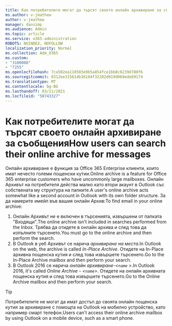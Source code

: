 ```yaml
---
title: Как потребителите могат да търсят своето онлайн архивиране за съобщения
ms.author: v-jmathew
author: v-jmathew
manager: dansimp
ms.audience: Admin
ms.topic: article
ms.service: o365-administration
ROBOTS: NOINDEX, NOFOLLOW
localization_priority: Normal
ms.collection: Adm_O365
ms.custom:
- "3100008"
- "7255"
ms.openlocfilehash: 7ca502ea118503e9b5a854fce1bb8c6239d780f6
ms.sourcegitcommit: 6312ee31561db36104f32282d019d069ede69174
ms.translationtype: MT
ms.contentlocale: bg-BG
ms.lasthandoff: 03/11/2021
ms.locfileid: "50743327"
---
```

# <a name="how-users-can-search-their-online-archive-for-messages"></a><span data-ttu-id="d540e-102">Как потребителите могат да търсят своето онлайн архивиране за съобщения</span><span class="sxs-lookup"><span data-stu-id="d540e-102">How users can search their online archive for messages</span></span>

<span data-ttu-id="d540e-103">Онлайн архивиране е функция за Office 365 Enterprise клиенти, които имат нечесто големи пощенски кутии.</span><span class="sxs-lookup"><span data-stu-id="d540e-103">Online archive is a feature for Office 365 enterprise customers who have uncommonly large mailboxes.</span></span> <span data-ttu-id="d540e-104">Онлайн Архивът на потребителя действа малко като втори акаунт в Outlook със собствената му структура на папките.</span><span class="sxs-lookup"><span data-stu-id="d540e-104">A user's online archive acts somewhat like a second account in Outlook with its own folder structure.</span></span> <span data-ttu-id="d540e-105">За да намерите имейл във вашия онлайн Архив:</span><span class="sxs-lookup"><span data-stu-id="d540e-105">To find email in your online archive:</span></span>

1. <span data-ttu-id="d540e-106">Онлайн Архивът не е включен в търсенията, извършени от папката "Входящи".</span><span class="sxs-lookup"><span data-stu-id="d540e-106">The online archive isn't included in searches performed from the Inbox.</span></span> <span data-ttu-id="d540e-107">Трябва да отидете в онлайн архива и след това да изпълните търсенето.</span><span class="sxs-lookup"><span data-stu-id="d540e-107">You must go to the online archive and then perform the search.</span></span>
2. <span data-ttu-id="d540e-108">В Outlook в уеб Архивът се нарича *архивиране на места*.</span><span class="sxs-lookup"><span data-stu-id="d540e-108">In Outlook on the web, the archive is called *In-Place Archive*.</span></span> <span data-ttu-id="d540e-109">Отидете на In-Place архивна пощенска кутия и след това извършете търсенето.</span><span class="sxs-lookup"><span data-stu-id="d540e-109">Go to the In-Place Archive mailbox and then perform your search.</span></span>
3. <span data-ttu-id="d540e-110">В Outlook 2016 се нарича *онлайн архивиране-<`name` >*.</span><span class="sxs-lookup"><span data-stu-id="d540e-110">In Outlook 2016, it's called *Online Archive - <`name`>*.</span></span> <span data-ttu-id="d540e-111">Отидете на онлайн архивната пощенска кутия и след това извършете търсенето.</span><span class="sxs-lookup"><span data-stu-id="d540e-111">Go to the Online Archive mailbox and then perform your search.</span></span>

> [!TIP]
> <span data-ttu-id="d540e-112">Потребителите не могат да имат достъп до своята онлайн пощенска кутия за архивиране с помощта на Outlook на мобилно устройство, като например смарт телефон.</span><span class="sxs-lookup"><span data-stu-id="d540e-112">Users can't access their online archive mailbox by using Outlook on a mobile device, such as a smart phone.</span></span>
